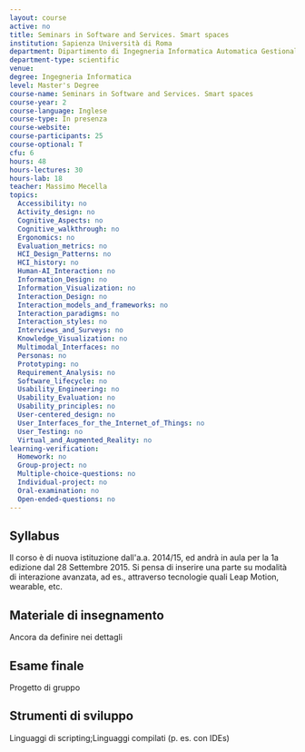 ```yaml
---
layout: course
active: no
title: Seminars in Software and Services. Smart spaces
institution: Sapienza Università di Roma
department: Dipartimento di Ingegneria Informatica Automatica Gestionale
department-type: scientific
venue: 
degree: Ingegneria Informatica
level: Master's Degree
course-name: Seminars in Software and Services. Smart spaces
course-year: 2
course-language: Inglese
course-type: In presenza
course-website: 
course-participants: 25
course-optional: T
cfu: 6
hours: 48
hours-lectures: 30
hours-lab: 18
teacher: Massimo Mecella
topics: 
  Accessibility: no 
  Activity_design: no 
  Cognitive_Aspects: no 
  Cognitive_walkthrough: no 
  Ergonomics: no 
  Evaluation_metrics: no 
  HCI_Design_Patterns: no 
  HCI_history: no 
  Human-AI_Interaction: no 
  Information_Design: no 
  Information_Visualization: no 
  Interaction_Design: no 
  Interaction_models_and_frameworks: no 
  Interaction_paradigms: no 
  Interaction_styles: no 
  Interviews_and_Surveys: no 
  Knowledge_Visualization: no 
  Multimodal_Interfaces: no 
  Personas: no 
  Prototyping: no 
  Requirement_Analysis: no 
  Software_lifecycle: no 
  Usability_Engineering: no 
  Usability_Evaluation: no 
  Usability_principles: no 
  User-centered_design: no 
  User_Interfaces_for_the_Internet_of_Things: no 
  User_Testing: no 
  Virtual_and_Augmented_Reality: no 
learning-verification: 
  Homework: no 
  Group-project: no 
  Multiple-choice-questions: no 
  Individual-project: no 
  Oral-examination: no 
  Open-ended-questions: no 
---
```



## Syllabus 
Il corso è di nuova istituzione dall'a.a. 2014/15, ed andrà in aula per la 1a edizione dal 28 Settembre 2015. Si pensa di inserire una parte su modalità di interazione avanzata, ad es., attraverso tecnologie quali Leap Motion, wearable, etc.

## Materiale di insegnamento 
Ancora da definire nei dettagli

## Esame finale 
Progetto di gruppo

## Strumenti di sviluppo 
Linguaggi di scripting;Linguaggi compilati (p. es. con IDEs)
